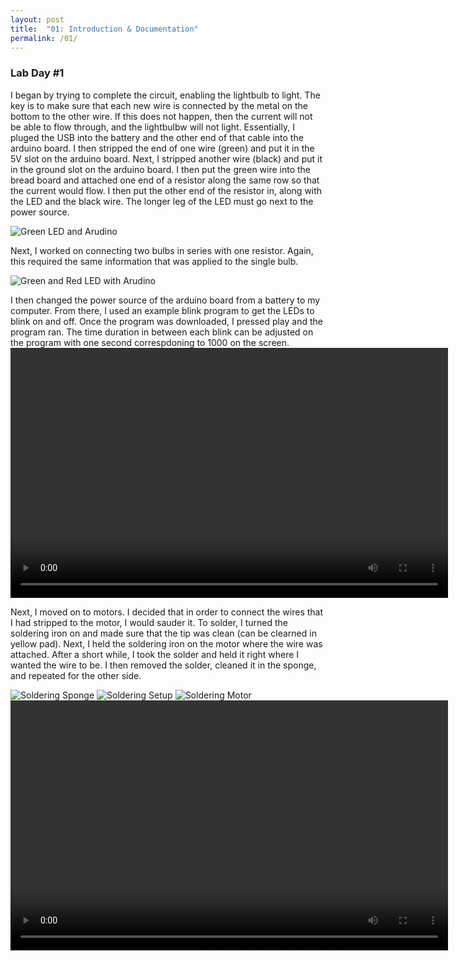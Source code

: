 ```yaml
---
layout: post
title:  "01: Introduction & Documentation"
permalink: /01/
---
```


### **Lab Day #1** 

I began by trying to complete the circuit, enabling the lightbulb to light. The key is to make sure that each new wire is connected by the metal on the bottom to the other wire. If this does not happen, then the current will not be able to flow through, and the lightbulbw will not light. Essentially, I pluged the USB into the battery and the other end of that cable into the arduino board. I then stripped the end of one wire (green) and put it in the 5V slot on the arduino board. Next, I stripped another wire (black) and put it in the ground slot on the arduino board. I then put the green wire into the bread board and attached one end of a resistor along the same row so that the current would flow. I then put the other end of the resistor in, along with the LED and the black wire. The longer leg of the LED must go next to the power source. 

<img src="IMG_1839.JPG" alt="Green LED and Arudino">



Next, I worked on connecting two bulbs in series with one resistor. Again, this required the same information that was applied to the single bulb. 

<img src="IMG_1844.JPG" alt="Green and Red LED with Arudino">



I then changed the power source of the arduino board from a battery to my computer. From there, I used an example blink program to get the LEDs to blink on and off. Once the program was downloaded, I pressed play and the program ran. The time duration in between each blink can be adjusted on the program with one second correspdoning to 1000 on the screen. 
<video width="700" height="400" controls>
	<source src="IMG_1860.MOV" type="MOV">
</video>



Next, I moved on to motors. I decided that in order to connect the wires that I had stripped to the motor, I would sauder it. To solder, I turned the soldering iron on and made sure that the tip was clean (can be clearned in yellow pad). Next, I held the soldering iron on the motor where the wire was attached. After a short while, I took the solder and held it right where I wanted the wire to be. I then removed the solder, cleaned it in the sponge, and repeated for the other side. 

<img src="IMG_1854.JPG" alt="Soldering Sponge">

<img src="IMG_1851.JPG" alt="Soldering Setup">

<img src="IMG_1855.JPG" alt="Soldering Motor">

<video width="700" height="400" controls>
	<source src="IMG_1857.MOV" type="MOV">
</video>

